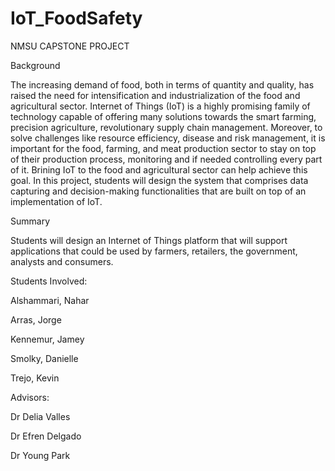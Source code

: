 # IoT_FoodSafety
NMSU CAPSTONE PROJECT

Background

The increasing demand of food, both in terms of quantity and quality, has raised the need for intensification and industrialization of the food and agricultural sector. Internet of Things (IoT) is a highly promising family of technology capable of offering many solutions towards the smart farming, precision agriculture, revolutionary supply chain management. Moreover, to solve challenges like resource efficiency, disease and risk management, it is important for the food, farming, and meat production sector to stay on top of their production process, monitoring and if needed controlling every part of it. Brining IoT to the food and agricultural sector can help achieve this goal. In this project, students will design the system that comprises data capturing and decision-making functionalities that are built on top of an implementation of IoT.

Summary

Students will design an Internet of Things platform that will support applications that could be used by farmers, retailers, the government, analysts and consumers.

Students Involved:

Alshammari, Nahar

Arras, Jorge

Kennemur, Jamey

Smolky, Danielle

Trejo, Kevin

Advisors:

Dr Delia Valles

Dr Efren Delgado

Dr Young Park


